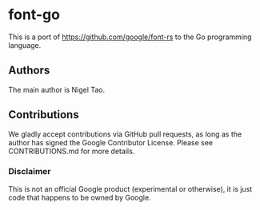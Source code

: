 # font-go

This is a port of https://github.com/google/font-rs to the Go programming
language.

## Authors

The main author is Nigel Tao.

## Contributions

We gladly accept contributions via GitHub pull requests, as long as the author
has signed the Google Contributor License. Please see CONTRIBUTIONS.md for more
details.

### Disclaimer

This is not an official Google product (experimental or otherwise), it is just
code that happens to be owned by Google.
